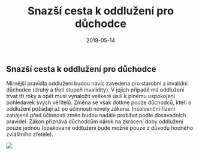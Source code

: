 ﻿---
title:  "Snazší cesta k oddlužení pro důchodce" 
date:   2019-05-14
tags: 
    - cesta
    - oddlužení
    - důchodci
---




<h2>Snazší cesta k oddlužení pro důchodce</h2>
<p>Mírnější pravidla oddlužení budou navíc zavedena pro starobní a invalidní důchodce (druhý a třetí stupeň invalidity). V jejich případě má oddlužení trvat tři roky a opět musí vynaložit veškeré úsilí k plnému uspokojení pohledávek svých věřitelů. Změna se však dotkne pouze důchodců, kteří o oddlužení požádají až po účinnosti novely zákona. Insolvenční řízení zahájená před účinností změn budou nadále probíhat podle dosavadních pravidel. Zákon přiznává důchodcům nárok na zkrácení doby oddlužení pouze jednou (opakované oddlužení bude možné pouze z důvodu hodného zvláštního zřetele).</p>

<img src="https://elegant-visvesvaraya-ecc193.netlify.com/post/duchodce/duchodce.jpg"/>
